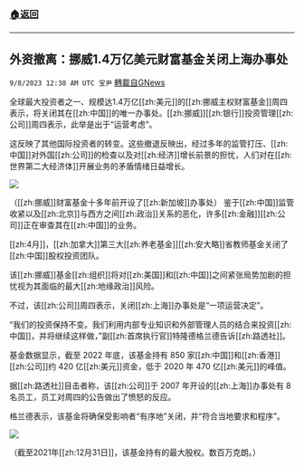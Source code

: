 ###  [:house:返回](README.md)
---


## 外资撤离：挪威1.4万亿美元财富基金关闭上海办事处
`9/8/2023 12:38 AM UTC 宝尹` [轉載自GNews](https://gnews.org/articles/1660448)

全球最大投资者之一、规模达1.4万亿[[zh:美元]]的[[zh:挪威主权财富基金]]周四表示，将关闭其在[[zh:中国]]的唯一办事处。[[zh:挪威]][[zh:银行]]投资管理[[zh:公司]]周四表示，此举是出于“运营考虑”。

这反映了其他国际投资者的转变。这些撤退反映出，经过多年的监管打压、[[zh:中国]]对外国[[zh:公司]]的检查以及对[[zh:经济]]增长前景的担忧，人们对在[[zh:世界第二大经济体]]开展业务的矛盾情绪日益增长。

![](https://i.imgur.com/Ky5a6vv.jpg)

（[[zh:挪威]]财富基金十多年前开设了[[zh:新加坡]]办事处）
鉴于[[zh:中国]]监管收紧以及[[zh:北京]]与西方之间[[zh:政治]]关系的恶化，许多[[zh:金融]][[zh:公司]]正在审查其在[[zh:中国]]的业务。

[[zh:4月]]，[[zh:加拿大]]第三大[[zh:养老基金]][[zh:安大略]]省教师基金关闭了[[zh:中国]]股权投资团队。

该[[zh:挪威]]基金[[zh:组织]]将对[[zh:美国]]和[[zh:中国]]之间紧张局势加剧的担忧视为其面临的最大[[zh:地缘政治]]风险。

不过，该[[zh:公司]]周四表示，关闭[[zh:上海]]办事处是“一项运营决定”。

“我们的投资保持不变。我们利用内部专业知识和外部管理人员的结合来投资[[zh:中国]]，并将继续这样做，”副[[zh:首席执行官]]特隆德格兰德告诉[[zh:路透社]]。

基金数据显示，截至 2022 年底，该基金持有 850 家[[zh:中国]]和[[zh:香港]][[zh:公司]]约 420 亿[[zh:美元]]资金，低于 2020 年 470 亿[[zh:美元]]的峰值。

据[[zh:路透社]]目击者称，该[[zh:公司]]于 2007 年开设的[[zh:上海]]办事处有 8 名员工，员工对周四的公告做出了愤怒的反应。

格兰德表示，该基金将确保受影响者“有序地”关闭，并“符合当地要求和程序”。

![](https://i.imgur.com/crg1sDD.jpg)

（截至2021年[[zh:12月31日]]，该基金持有的最大股权。数百万克朗。）
